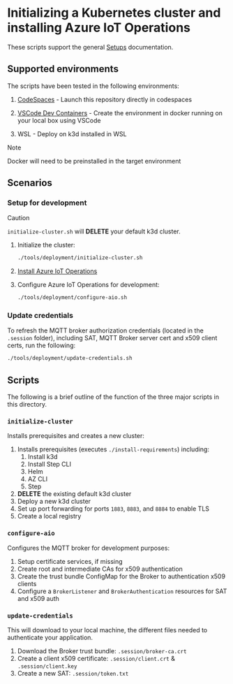 # Initializing a Kubernetes cluster and installing Azure IoT Operations

These scripts support the general [Setups](/doc/setup.md) documentation.

## Supported environments

The scripts have been tested in the following environments:

1. [CodeSpaces](https://github.com/features/codespaces) - Launch this repository directly in codespaces
1. [VSCode Dev Containers](https://code.visualstudio.com/docs/devcontainers/containers) - Create the environment in docker running on your local box using VSCode

1. WSL - Deploy on k3d installed in WSL

> [!NOTE]
> Docker will need to be preinstalled in the target environment

## Scenarios

### Setup for development

> [!CAUTION]
> `initialize-cluster.sh` will **DELETE** your default k3d cluster.

1. Initialize the cluster:

    ```bash
    ./tools/deployment/initialize-cluster.sh
    ```

2. [Install Azure IoT Operations](https://learn.microsoft.com/azure/iot-operations/deploy-iot-ops/overview-deploy)

3. Configure Azure IoT Operations for development:

    ```bash
    ./tools/deployment/configure-aio.sh
    ```

### Update credentials

To refresh the MQTT broker authorization credentials (located in the `.session` folder), including SAT, MQTT Broker server cert and x509 client certs, run the following:

```bash
./tools/deployment/update-credentials.sh
```

## Scripts

The following is a brief outline of the function of the three major scripts in this directory.

### `initialize-cluster`

Installs prerequisites and creates a new cluster:

1. Installs prerequisites (executes `./install-requirements`) including:
    1. Install k3d
    1. Install Step CLI
    1. Helm
    1. AZ CLI
    1. Step
1. **DELETE** the existing default k3d cluster
1. Deploy a new k3d cluster
1. Set up port forwarding for ports `1883`, `8883`, and `8884` to enable TLS
1. Create a local registry

### `configure-aio`

Configures the MQTT broker for development purposes:

1. Setup certificate services, if missing
1. Create root and intermediate CAs for x509 authentication
1. Create the trust bundle ConfigMap for the Broker to authentication x509 clients
1. Configure a `BrokerListener` and `BrokerAuthentication` resources for SAT and x509 auth

### `update-credentials`

This will download to your local machine, the different files needed to authenticate your application.

1. Download the Broker trust bundle: `.session/broker-ca.crt`
1. Create a client x509 certificate: `.session/client.crt` & `.session/client.key`
1. Create a new SAT: `.session/token.txt`
